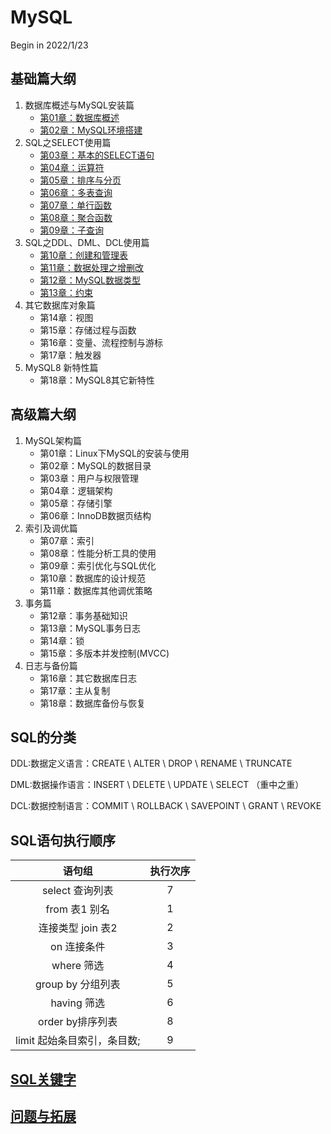 # MySQL
Begin in 2022/1/23

## 基础篇大纲
1. 数据库概述与MySQL安装篇
   * [第01章：数据库概述](Basic/src/main/sql/数据库概述与MySQL安装/第1章数据库概述/第1章数据库概述.md)
   * [第02章：MySQL环境搭建](Basic/src/main/sql/数据库概述与MySQL安装/第2章MySQL环境搭建/第2章MySQL环境搭建.md)
2. SQL之SELECT使用篇
   * [第03章：基本的SELECT语句](Basic/src/main/sql/SQL之SELECT使用篇/第3章基本的SELECT语句/第3章基本的SELECT语句.md)
   * [第04章：运算符](Basic/src/main/sql/SQL之SELECT使用篇/第4章运算符/第4章运算符.md)
   * [第05章：排序与分页](Basic/src/main/sql/SQL之SELECT使用篇/第5章排序与分页/第5章排序与分页.md)
   * [第06章：多表查询](Basic/src/main/sql/SQL之SELECT使用篇/第6章多表查询/第6章多表查询.md)
   * [第07章：单行函数](Basic/src/main/sql/SQL之SELECT使用篇/第7章单行函数/第7章单行函数.md)
   * [第08章：聚合函数](Basic/src/main/sql/SQL之SELECT使用篇/第8章聚合函数/第8章聚合函数.md)
   * [第09章：子查询](Basic/src/main/sql/SQL之SELECT使用篇/第9章子查询/第9章子查询.md)
3. SQL之DDL、DML、DCL使用篇
   * [第10章：创建和管理表](Basic/src/main/sql/SQL之DDL_DML_DCL使用篇/第10章创建和管理表/第10章创建和管理表.md)
   * [第11章：数据处理之增删改](Basic/src/main/sql/SQL之DDL_DML_DCL使用篇/第11章数据处理之增删改/第11章数据处理之增删改.md)
   * [第12章：MySQL数据类型](Basic/src/main/sql/SQL之DDL_DML_DCL使用篇/第12章MySQL数据类型/第12章MySQL数据类型.md)
   * [第13章：约束](Basic/src/main/sql/SQL之DDL_DML_DCL使用篇/第13章约束/第13章约束.md)
4. 其它数据库对象篇
   * 第14章：视图
   * 第15章：存储过程与函数
   * 第16章：变量、流程控制与游标
   * 第17章：触发器
5. MySQL8 新特性篇
   * 第18章：MySQL8其它新特性

## 高级篇大纲
1. MySQL架构篇
   * 第01章：Linux下MySQL的安装与使用
   * 第02章：MySQL的数据目录
   * 第03章：用户与权限管理
   * 第04章：逻辑架构
   * 第05章：存储引擎
   * 第06章：InnoDB数据页结构
2. 索引及调优篇
   * 第07章：索引
   * 第08章：性能分析工具的使用
   * 第09章：索引优化与SQL优化
   * 第10章：数据库的设计规范
   * 第11章：数据库其他调优策略
3. 事务篇
   * 第12章：事务基础知识
   * 第13章：MySQL事务日志
   * 第14章：锁
   * 第15章：多版本并发控制(MVCC)
4. 日志与备份篇
   * 第16章：其它数据库日志
   * 第17章：主从复制
   * 第18章：数据库备份与恢复

## SQL的分类

DDL:数据定义语言：CREATE \ ALTER \ DROP \ RENAME \ TRUNCATE


DML:数据操作语言：INSERT \ DELETE \ UPDATE \ SELECT （重中之重）


DCL:数据控制语言：COMMIT \ ROLLBACK \ SAVEPOINT \ GRANT \ REVOKE
   
## SQL语句执行顺序

|        语句组        | 执行次序 |
|:-----------------:|:----:|
|    select 查询列表    |  7   |
|    from 表1 别名     |  1   |
|   连接类型 join 表2    |  2   |
|      on 连接条件      |  3   |
|     where 筛选      |  4   |
|   group by 分组列表   |  5   |
|     having 筛选     |  6   |
|   order by排序列表    |  8   |
| limit 起始条目索引，条目数; |  9   |

## [SQL关键字](Other/src/main/sql/SQL关键字/SQL关键字.md)

## [问题与拓展](Other/src/main/sql/SQL问题与拓展/问题与拓展.md)
